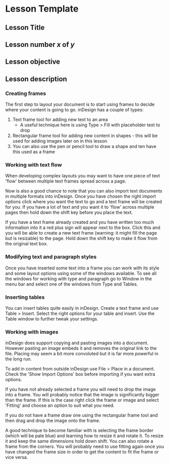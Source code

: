 # Lesson Template

## Lesson Title

## Lesson number *x* of *y*

## Lesson objective

## Lesson description

### Creating frames

The first step to layout your document is to start using frames to decide where your content is going to go.  inDesign has a couple of types:

1.  Text frame tool for adding new text to an area
	*  A useful technique here is using Type > Fill with placeholder text to drop 
2.  Rectangular frame tool for adding new content in shapes - this will be used for adding images later on in this lesson
3.  You can also use the pen or pencil tool to draw a shape and ten have this used as a frame

### Working with text flow

When developing complex layouts you may want to have one piece of text 'flow' between multiple text frames spread across a page.

Now is also a good chance to note that you can also import text documents in multiple formats into inDesign.  Once you have chosen the right import options click where you want the text to go and a text frame will be created for you.  If you have a lot of text and you want it to 'flow' across multiple pages then hold down the shift key before you place the text.

If you have a text frame already created and you have written too much information into it a red plus sign will appear next to the box.  Click this and you will be able to create a new text frame (warning: it might fill the page but is resizable) to the page.  Hold down the shift key to make it flow from the original text box.

### Modifying text and paragraph styles

Once you have inserted some text into a frame you can work with its style and some layout options using some of the windows available.  To see all the windows for working with type and paragraph go to Window in the menu bar and select one of the windows from Type and Tables.

### Inserting tables

You can insert tables quite easily in inDesign.  Create a text frame and use Table > Insert.  Select the right options for your table and insert.  Use the Table window to further tweak your settings.

### Working with images

inDesign does support copying and pasting images into a document.  However pasting an image embeds it and removes the original link to the file.  Placing may seem a bit more convoluted but it is far more powerful in the long run.

To add in content from outside inDesign use File > Place in a document.  Check the 'Show Import Options' box before importing if you want extra options.

If you have not already selected a frame you will need to drop the image into a frame.  You will probably notice that the image is significantly bigger than the frame.  If this is the case right click the frame or image and select 'Fitting' and choose an option to suit what you need.

If you do not have a frame draw one using the rectangular frame tool and then drag and drop the image onto the frame.

A good technique to become familiar with is selecting the frame border (which will be pale blue) and learning how to resize it and rotate it.  To resize it and keep the same dimensions hold down shift.  You can also rotate a frame from the corners.  You will probably need to use fitting again once you have changed the frame size in order to get the content to fit the frame or vice versa.


